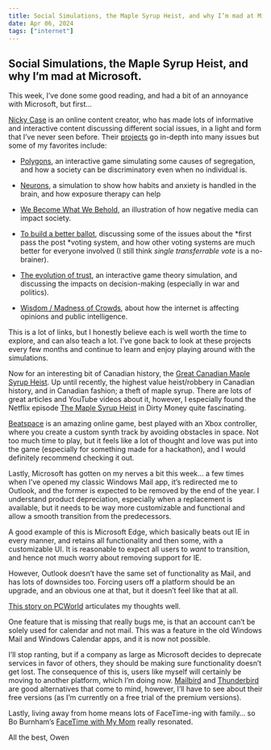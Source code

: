```yaml
---
title: Social Simulations, the Maple Syrup Heist, and why I’m mad at Microsoft.
date: Apr 06, 2024
tags: ["internet"]
---
```


## Social Simulations, the Maple Syrup Heist, and why I’m mad at Microsoft.

This week, I’ve done some good reading, and had a bit of an annoyance with Microsoft, but first…

[Nicky Case](https://ncase.me/) is an online content creator, who has made lots of informative and interactive content discussing different social issues, in a light and form that I’ve never seen before. Their [projects](https://ncase.me/projects/) go in-depth into many issues but some of my favorites include:

* [Polygons](https://ncase.me/polygons/), an interactive game simulating some causes of segregation, and how a society can be discriminatory even when no individual is.

* [Neurons](https://ncase.me/neurons/), a simulation to show how habits and anxiety is handled in the brain, and how exposure therapy can help

* [We Become What We Behold](https://ncase.itch.io/wbwwb), an illustration of how negative media can impact society.

* [To build a better ballot](https://ncase.me/ballot/), discussing some of the issues about the *first pass the post *voting system, and how other voting systems are much better for everyone involved (I still think *single transferrable vote* is a no-brainer).

* [The evolution of trust](https://ncase.me/trust/), an interactive game theory simulation, and discussing the impacts on decision-making (especially in war and politics).

* [Wisdom / Madness of Crowds](https://ncase.me/crowds/), about how the internet is affecting opinions and public intelligence.

This is a lot of links, but I honestly believe each is well worth the time to explore, and can also teach a lot. I’ve gone back to look at these projects every few months and continue to learn and enjoy playing around with the simulations.

Now for an interesting bit of Canadian history, the [Great Canadian Maple Syrup Heist](https://en.wikipedia.org/wiki/Great_Canadian_Maple_Syrup_Heist). Up until recently, the highest value heist/robbery in Canadian history, and in Canadian fashion; a theft of maple syrup. There are lots of great articles and YouTube videos about it, however, I especially found the Netflix episode [The Maple Syrup Heist](https://www.imdb.com/title/tt7909196/) in Dirty Money quite fascinating.

[Beatspace](https://bolddunkley.itch.io/beatspace) is an amazing online game, best played with an Xbox controller, where you create a custom synth track by avoiding obstacles in space. Not too much time to play, but it feels like a lot of thought and love was put into the game (especially for something made for a hackathon), and I would definitely recommend checking it out.

Lastly, Microsoft has gotten on my nerves a bit this week… a few times when I’ve opened my classic Windows Mail app, it’s redirected me to Outlook, and the former is expected to be removed by the end of the year. I understand product depreciation, especially when a replacement is available, but it needs to be way more customizable and functional and allow a smooth transition from the predecessors.

A good example of this is Microsoft Edge, which basically beats out IE in every manner, and retains all functionality and then some, with a customizable UI. It is reasonable to expect all users to *want* to transition, and hence not much worry about removing support for IE.

However, Outlook doesn’t have the same set of functionality as Mail, and has lots of downsides too. Forcing users off a platform should be an upgrade, and an obvious one at that, but it doesn’t feel like that at all.

[This story on PCWorld](https://www.pcworld.com/article/606623/the-best-email-client-for-you-may-be-mail-not-outlook.html) articulates my thoughts well.

One feature that is missing that really bugs me, is that an account can’t be solely used for calendar and not mail. This was a feature in the old Windows Mail and Windows Calendar apps, and it is now not possible.

I’ll stop ranting, but if a company as large as Microsoft decides to deprecate services in favor of others, they should be making sure functionality doesn’t get lost. The consequence of this is, users like myself will certainly be moving to another platform, which I’m doing now. [Mailbird](https://www.getmailbird.com/) and [Thunderbird](https://www.thunderbird.net/en-GB/) are good alternatives that come to mind, however, I’ll have to see about their free versions (as I’m currently on a free trial of the premium versions).

Lastly, living away from home means lots of FaceTime-ing with family… so Bo Burnham’s [FaceTime with My Mom](https://www.youtube.com/watch?v=ChgFo74WxZ8) really resonated.

All the best,
Owen
